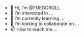 - 👋 Hi, I’m @FUEGOROLL
- 👀 I’m interested in ...
- 🌱 I’m currently learning ...
- 💞️ I’m looking to collaborate on ...
- 📫 How to reach me ...

<!---
FUEGOROLL/FUEGOROLL is a ✨ special ✨ repository because its `README.md` (this file) appears on your GitHub profile.
You can click the Preview link to take a look at your changes.
--->
